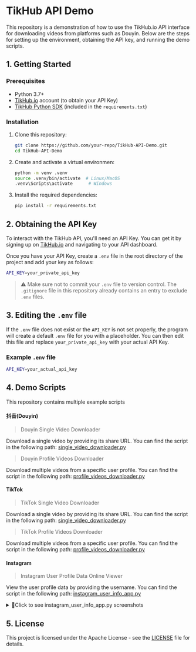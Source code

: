 # TikHub API Demo

This repository is a demonstration of how to use the TikHub.io API interface for downloading videos from platforms such as Douyin. Below are the steps for setting up the environment, obtaining the API key, and running the demo scripts.

## 1. Getting Started

### Prerequisites

- Python 3.7+
- [TikHub.io](https://tikhub.io) account (to obtain your API Key)
- [TikHub Python SDK](https://github.com/TikHubIO/TikHub-API-Python-SDK) (included in the `requirements.txt`)

### Installation

1. Clone this repository:
   
   ```bash
   git clone https://github.com/your-repo/TikHub-API-Demo.git
   cd TikHub-API-Demo
   ```

2. Create and activate a virtual environmen:

    ```bash
    python -m venv .venv
    source .venv/bin/activate  # Linux/MacOS
    .venv\Scripts\activate      # Windows
    ```

3. Install the required dependencies:
   
   ```bash
   pip install -r requirements.txt
   ```

## 2. Obtaining the API Key

To interact with the TikHub API, you'll need an API Key. You can get it by signing up on [TikHub.io](https://tikhub.io) and navigating to your API dashboard.

Once you have your API Key, create a `.env` file in the root directory of the project and add your key as follows:

```bash
API_KEY=your_private_api_key
```

> ⚠️ Make sure not to commit your `.env` file to version control. The `.gitignore` file in this repository already contains an entry to exclude `.env` files.

## 3. Editing the `.env` file

If the `.env` file does not exist or the `API_KEY` is not set properly, the program will create a default `.env` file for you with a placeholder. You can then edit this file and replace `your_private_api_key` with your actual API Key.

### Example `.env` file

```bash
API_KEY=your_actual_api_key
```

## 4. Demo Scripts

This repository contains multiple example scripts

#### 抖音(Douyin)

> Douyin Single Video Downloader

Download a single video by providing its share URL. You can find the script in the following path: [single_video_downloader.py](https://github.com/TikHubIO/TikHub-API-Demo/blob/main/Douyin/APP%20API%20Demo/single_video_downloader.py)

> Douyin Profile Videos Downloader

Download multiple videos from a specific user profile. You can find the script in the following path: [profile_videos_downloader.py](https://github.com/TikHubIO/TikHub-API-Demo/blob/main/Douyin/APP%20API%20Demo/profile_videos_downloader.py)

#### TikTok

> TikTok Single Video Downloader

Download a single video by providing its share URL. You can find the script in the following path: [single_video_downloader.py](https://github.com/TikHubIO/TikHub-API-Demo/blob/main/TikTok/APP%20API%20Demo/single_video_downloader.py)

> TikTok Profile Videos Downloader

Download multiple videos from a specific user profile. You can find the script in the following path: [profile_videos_downloader.py](https://github.com/TikHubIO/TikHub-API-Demo/blob/main/TikTok/APP%20API%20Demo/profile_videos_downloader.py)

#### Instagram

> Instagram User Profile Data Online Viewer

View the user profile data by providing the username. You can find the script in the following path: [instagram_user_info_app.py](https://github.com/TikHubIO/TikHub-API-Demo/blob/main/Instagram/Web%20API%20Demo/instagram_user_info_app.py)

<details><summary>🔎Click to see instagram_user_info_app.py screenshots</summary>

Input:
![](https://github.com/TikHubIO/TikHub-API-Demo/blob/main/Instagram/Web%20API%20Demo/screenshots/instagram_user_info_app-1.png?raw=true)

Output:
![](https://github.com/TikHubIO/TikHub-API-Demo/blob/main/Instagram/Web%20API%20Demo/screenshots/instagram_user_info_app-2.png?raw=true)

</details>

## 5. License

This project is licensed under the Apache License - see the [LICENSE](https://github.com/TikHubIO/TikHub-API-Demo/blob/main/LICENSE) file for details.